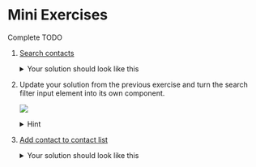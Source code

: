 # Mini Exercises

Complete TODO

1. [Search contacts](https://stackblitz.com/edit/horizons-inline-map-filter)

    <details><summary>
    Your solution should look like this
    </summary><p>

    ![](https://horizons-static.s3.amazonaws.com/reactw6d1/react-filtercontact.gif)

    </p></details>

1. Update your solution from the previous exercise and turn the
search filter input element into its own component.

    ![](https://horizons-static.s3.amazonaws.com/reactw6d1/react-searchbox.png)

    <details><summary>
    Hint
    </summary><p>

    You will need to keep the

    </p></details>

1. [Add contact to contact list](https://stackblitz.com/edit/horizons-inline-map-concat?file=index.js)

    <details><summary>
    Your solution should look like this
    </summary><p>

    ![](https://horizons-static.s3.amazonaws.com/reactw6d1/react-addcontact.gif)

    </p></details>
